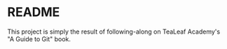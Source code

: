 # README #
This project is simply the result of following-along on TeaLeaf Academy's "A Guide to Git" book.
